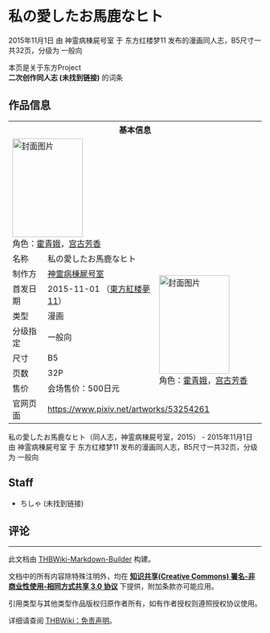 # 私の愛したお馬鹿なヒト

<!-- source html: G:\repos\THBWiki-Markdown-Builder\THBWikiMarkdown\Temp\main\3\3b\ns0%3A%E7%A7%81%E3%81%AE%E6%84%9B%E3%81%97%E3%81%9F%E3%81%8A%E9%A6%AC%E9%B9%BF%E3%81%AA%E3%83%92%E3%83%88.html -->

2015年11月1日 由 神霊病棟屍号室 于 东方红楼梦11 发布的漫画同人志，B5尺寸一共32页，分级为 一般向

本页是关于东方Project  
 **二次创作同人志 (未找到链接)** 的词条
## 作品信息

<table><tbody><tr><th colspan="3">基本信息</th></tr><tr><td class="cover-artwork-mobile" colspan="2"><a href="./文件-私の愛したお馬鹿なヒト封面.jpg.md" class="image" title="封面图片"><img alt="封面图片" src="https://upload.thwiki.cc/thumb/0/0e/%E7%A7%81%E3%81%AE%E6%84%9B%E3%81%97%E3%81%9F%E3%81%8A%E9%A6%AC%E9%B9%BF%E3%81%AA%E3%83%92%E3%83%88%E5%B0%81%E9%9D%A2.jpg/140px-%E7%A7%81%E3%81%AE%E6%84%9B%E3%81%97%E3%81%9F%E3%81%8A%E9%A6%AC%E9%B9%BF%E3%81%AA%E3%83%92%E3%83%88%E5%B0%81%E9%9D%A2.jpg" decoding="async" loading="lazy" width="140" height="196" srcset="https://upload.thwiki.cc/thumb/0/0e/%E7%A7%81%E3%81%AE%E6%84%9B%E3%81%97%E3%81%9F%E3%81%8A%E9%A6%AC%E9%B9%BF%E3%81%AA%E3%83%92%E3%83%88%E5%B0%81%E9%9D%A2.jpg/211px-%E7%A7%81%E3%81%AE%E6%84%9B%E3%81%97%E3%81%9F%E3%81%8A%E9%A6%AC%E9%B9%BF%E3%81%AA%E3%83%92%E3%83%88%E5%B0%81%E9%9D%A2.jpg 1.5x, https://upload.thwiki.cc/thumb/0/0e/%E7%A7%81%E3%81%AE%E6%84%9B%E3%81%97%E3%81%9F%E3%81%8A%E9%A6%AC%E9%B9%BF%E3%81%AA%E3%83%92%E3%83%88%E5%B0%81%E9%9D%A2.jpg/281px-%E7%A7%81%E3%81%AE%E6%84%9B%E3%81%97%E3%81%9F%E3%81%8A%E9%A6%AC%E9%B9%BF%E3%81%AA%E3%83%92%E3%83%88%E5%B0%81%E9%9D%A2.jpg 2x" data-file-width="734" data-file-height="1024"></a><div class="cover-char">角色：<a href="./霍青娥.md" title="霍青娥">霍青娥</a>，<a href="./宫古芳香.md" title="宫古芳香">宫古芳香</a></div></td>
</tr><tr><td class="label">名称</td><td colspan="2"> 私の愛したお馬鹿なヒト </td></tr><tr><td class="label">制作方</td><td><a href="./神霊病棟屍号室.md" title="神霊病棟屍号室">神霊病棟屍号室</a></td><td class="cover-artwork" rowspan="7" style="min-width:196px;"><a href="./文件-私の愛したお馬鹿なヒト封面.jpg.md" class="image" title="封面图片"><img alt="封面图片" src="https://upload.thwiki.cc/thumb/0/0e/%E7%A7%81%E3%81%AE%E6%84%9B%E3%81%97%E3%81%9F%E3%81%8A%E9%A6%AC%E9%B9%BF%E3%81%AA%E3%83%92%E3%83%88%E5%B0%81%E9%9D%A2.jpg/140px-%E7%A7%81%E3%81%AE%E6%84%9B%E3%81%97%E3%81%9F%E3%81%8A%E9%A6%AC%E9%B9%BF%E3%81%AA%E3%83%92%E3%83%88%E5%B0%81%E9%9D%A2.jpg" decoding="async" loading="lazy" width="140" height="196" srcset="https://upload.thwiki.cc/thumb/0/0e/%E7%A7%81%E3%81%AE%E6%84%9B%E3%81%97%E3%81%9F%E3%81%8A%E9%A6%AC%E9%B9%BF%E3%81%AA%E3%83%92%E3%83%88%E5%B0%81%E9%9D%A2.jpg/211px-%E7%A7%81%E3%81%AE%E6%84%9B%E3%81%97%E3%81%9F%E3%81%8A%E9%A6%AC%E9%B9%BF%E3%81%AA%E3%83%92%E3%83%88%E5%B0%81%E9%9D%A2.jpg 1.5x, https://upload.thwiki.cc/thumb/0/0e/%E7%A7%81%E3%81%AE%E6%84%9B%E3%81%97%E3%81%9F%E3%81%8A%E9%A6%AC%E9%B9%BF%E3%81%AA%E3%83%92%E3%83%88%E5%B0%81%E9%9D%A2.jpg/281px-%E7%A7%81%E3%81%AE%E6%84%9B%E3%81%97%E3%81%9F%E3%81%8A%E9%A6%AC%E9%B9%BF%E3%81%AA%E3%83%92%E3%83%88%E5%B0%81%E9%9D%A2.jpg 2x" data-file-width="734" data-file-height="1024"></a><div class="cover-char">角色：<a href="./霍青娥.md" title="霍青娥">霍青娥</a>，<a href="./宫古芳香.md" title="宫古芳香">宫古芳香</a></div></td>
</tr><tr><td class="label">首发日期</td><td>2015-11-01&#160;（<a href="/展会作品列表?e=%E4%B8%9C%E6%96%B9%E7%BA%A2%E6%A5%BC%E6%A2%A6%2311">東方紅楼夢11</a>）</td></tr><tr><td class="label">类型</td><td>漫画</td></tr><tr><td class="label">分级指定</td><td>一般向</td></tr><tr><td class="label">尺寸</td><td>B5</td></tr><tr><td class="label">页数</td><td>32P</td></tr><tr><td class="label">售价</td><td>会场售价：500日元</td></tr>
<tr><td class="label">官网页面</td><td colspan="2"><a rel="nofollow" class="external free" href="https://www.pixiv.net/artworks/53254261">https://www.pixiv.net/artworks/53254261</a></td></tr></tbody></table>

私の愛したお馬鹿なヒト（同人志，神霊病棟屍号室，2015） - 2015年11月1日 由 神霊病棟屍号室 于 东方红楼梦11 发布的漫画同人志，B5尺寸一共32页，分级为 一般向
## Staff
- ちしゃ (未找到链接)

## 评论




---

此文档由 [THBWiki-Markdown-Builder](https://github.com/Delsin-Yu/THBWiki-Markdown-Builder) 构建。

文档中的所有内容除特殊注明外，均在 [**知识共享(Creative Commons) 署名-非商业性使用-相同方式共享 3.0 协议**](https://creativecommons.org/licenses/by-sa/3.0/deed.zh-hans) 下提供，附加条款亦可能应用。

引用类型与其他类型作品版权归原作者所有，如有作者授权则遵照授权协议使用。

详细请查阅 [THBWiki：免责声明](https://thbwiki.cc/THBWiki:%E5%85%8D%E8%B4%A3%E5%A3%B0%E6%98%8E)。

